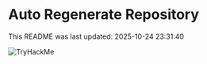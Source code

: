 # Auto Regenerate Repository

This README was last updated: 2025-10-24 23:31:40

 ![TryHackMe](https://tryhackme.com/badge/533634)